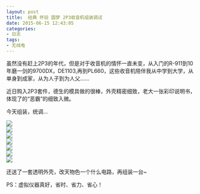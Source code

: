 ```yaml
---
layout: post
title: 	经典 怀旧 圆梦 2P3收音机组装调试
date: 2015-06-15 12:43:05
categories:
- 日志
tags:
- 无线电
---
```


虽然没有赶上2P3的年代，但是对于收音机的情怀一直未变，从入门的R-911到10年磨一剑的9700DX，DE1103,再到PL660，这些收音机陪伴我从中学到大学，从单身到成家，从为人子到为人父......

近日购入2P3套件，德生的模具做的很棒，外壳精密细致，老大一张彩印说明书，体现了的“恶霸”的细致入微。

今天组装，统调...

![](https://github.com/bh3nvn/bh3nvn.github.io/raw/master/image/2015/2015-06-15-01.jpg)    
![](https://github.com/bh3nvn/bh3nvn.github.io/raw/master/image/2015/2015-06-15-02.jpg)    
![](https://github.com/bh3nvn/bh3nvn.github.io/raw/master/image/2015/2015-06-15-03.jpg)    
![](https://github.com/bh3nvn/bh3nvn.github.io/raw/master/image/2015/2015-06-15-04.jpg)    
![](https://github.com/bh3nvn/bh3nvn.github.io/raw/master/image/2015/2015-06-15-05.jpg)    
![](https://github.com/bh3nvn/bh3nvn.github.io/raw/master/image/2015/2015-06-15-06.jpg)    
![](https://github.com/bh3nvn/bh3nvn.github.io/raw/master/image/2015/2015-06-15-07.jpg)    

还送了一套透明外壳，改天物色一个什么电路，再组装一台~

PS：虚拟仪器真好，省时、省力、省心！

